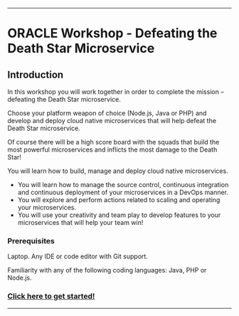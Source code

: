 
---
# ORACLE Workshop - Defeating the Death Star Microservice #

## Introduction ##

In this workshop you will work together in order to complete the mission – defeating the Death Star microservice.

Choose your platform weapon of choice (Node.js, Java or PHP) and develop and deploy cloud native microservices that will help defeat the Death Star microservice.

Of course there will be a high score board with the squads that build the most powerful microservices and inflicts the most damage to the Death Star!

You will learn how to build, manage and deploy cloud native microservices.

+ You will learn how to manage the source control, continuous integration and continuous deployment of your microservices in a DevOps manner.
+ You will explore and perform actions related to scaling and operating your microservices.
+ You will use your creativity and team play to develop features to your microservices that will help your team win!

### Prerequisites ###

Laptop. Any IDE or code editor with Git support.

Familiarity with any of the following coding languages: Java, PHP or Node.js. 

### [Click here to get started!](instructions/narrative.md) ###

----
